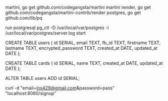 martini, go get github.com/codegangsta/martini
martini render, go get github.com/codegangsta/martini-contrib/render
postgres, go get github.com/lib/pq

run postgresql
pg_ctl -D /usr/local/var/postgres -l /usr/local/var/postgres/server.log start

CREATE TABLE users (
  id SERIAL,
  email TEXT,
  fb_id TEXT,
  firstname TEXT,
  lastname TEXT,
  encrypted_password TEXT,
  created_at DATE,
  updated_at DATE
);

CREATE TABLE cards (
  id SERIAL,
  name TEXT,
  created_at DATE,
  updated_at DATE
);

ALTER TABLE users ADD id SERIAL;

curl -d "email=ins429@gmail.com&password=pass" "localhost:8080/signup"